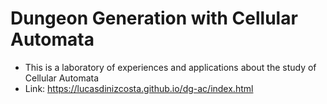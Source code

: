 # Dungeon Generation with Cellular Automata

- This is a laboratory of experiences and applications about the study of Cellular Automata
- Link: https://lucasdinizcosta.github.io/dg-ac/index.html
